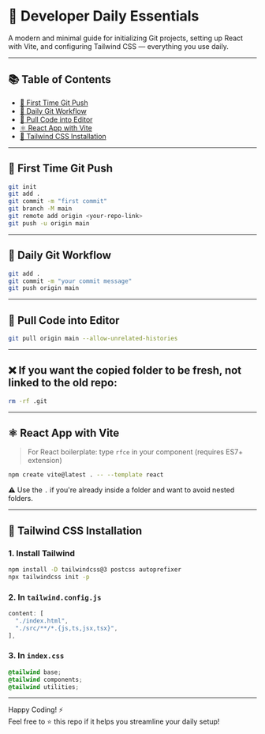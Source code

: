 # 🚀 Developer Daily Essentials

A modern and minimal guide for initializing Git projects, setting up React with Vite, and configuring Tailwind CSS — everything you use daily.

---

## 📚 Table of Contents

- [🔁 First Time Git Push](#-first-time-git-push)
- [📂 Daily Git Workflow](#-daily-git-workflow)
- [📅 Pull Code into Editor](#-pull-code-into-editor)
- [⚛️ React App with Vite](#⚛️-react-app-with-vite)
- [🎨 Tailwind CSS Installation](#-tailwind-css-installation)

---

## 🔁 First Time Git Push

```bash
git init
git add .
git commit -m "first commit"
git branch -M main
git remote add origin <your-repo-link>
git push -u origin main
```

---

## 📂 Daily Git Workflow

```bash
git add .
git commit -m "your commit message"
git push origin main
```

---

## 📅 Pull Code into Editor

```bash
git pull origin main --allow-unrelated-histories
```

---

## ❌ If you want the copied folder to be fresh, not linked to the old repo:

```bash
rm -rf .git
```

---

## ⚛️ React App with Vite

> For React boilerplate: type `rfce` in your component (requires ES7+ extension)

```bash
npm create vite@latest . -- --template react
```

⚠️ Use the `.` if you're already inside a folder and want to avoid nested folders.

---

## 🎨 Tailwind CSS Installation

### 1. Install Tailwind

```bash
npm install -D tailwindcss@3 postcss autoprefixer
npx tailwindcss init -p
```

### 2. In `tailwind.config.js`

```js
content: [
  "./index.html",
  "./src/**/*.{js,ts,jsx,tsx}",
],
```

### 3. In `index.css`

```css
@tailwind base;
@tailwind components;
@tailwind utilities;
```

---

Happy Coding! ⚡️\
Feel free to ⭐️ this repo if it helps you streamline your daily setup!

